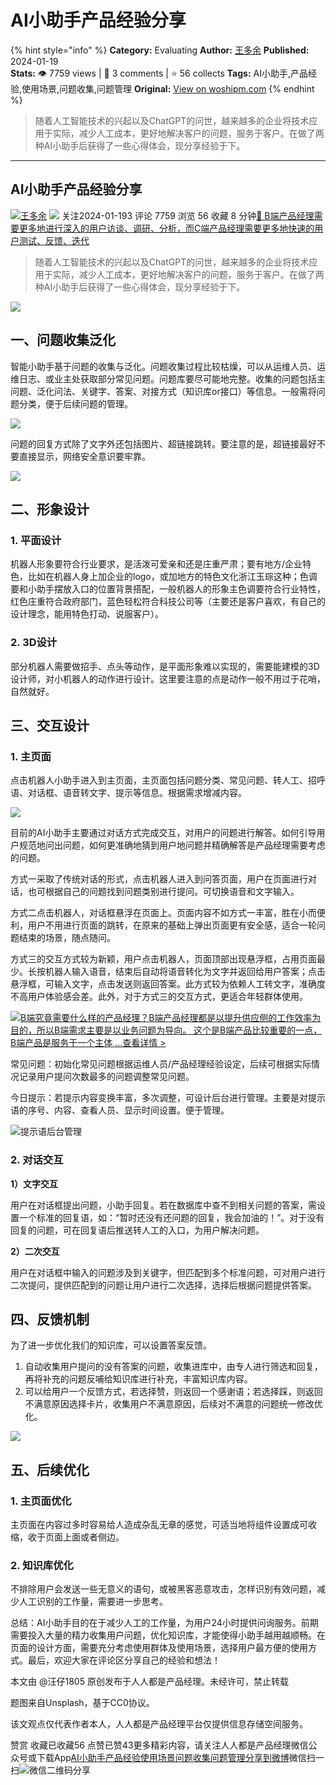 # AI小助手产品经验分享
{% hint style="info" %}
**Category:** Evaluating
**Author:** [王多余](https://www.woshipm.com/u/1541576)
**Published:** 2024-01-19  
**Stats:** 👁️ 7759 views | 💬 3 comments | ⭐ 56 collects
**Tags:** AI小助手,产品经验,使用场景,问题收集,问题管理
**Original:** [View on woshipm.com](https://www.woshipm.com/evaluating/5979606.html)
{% endhint %}
> 随着人工智能技术的兴起以及ChatGPT的问世，越来越多的企业将技术应用于实际，减少人工成本，更好地解决客户的问题，服务于客户。在做了两种AI小助手后获得了一些心得体会，现分享经验于下。

---

## AI小助手产品经验分享

[![](https://static.woshipm.com/view/woshipm_api_def_20240116111754_8245.png?imageView2/1/w/72/h/72/q/100)](https://www.woshipm.com/u/1541576)[王多余](https://www.woshipm.com/u/1541576) ![](https://static.woshipm.com/tag/1101_1@2x.png) 关注2024-01-193 评论 7759 浏览 56 收藏 8 分钟[🔗 B端产品经理需要更多地进行深入的用户访谈、调研、分析，而C端产品经理需要更多地快速的用户测试、反馈、迭代](https://ke.qidianla.com/courses/bcpm)

> 随着人工智能技术的兴起以及ChatGPT的问世，越来越多的企业将技术应用于实际，减少人工成本，更好地解决客户的问题，服务于客户。在做了两种AI小助手后获得了一些心得体会，现分享经验于下。

![](https://image.woshipm.com/2023/05/06/d0dd31ee-ec00-11ed-adbb-00163e0b5ff3.jpg)

## 一、问题收集泛化

智能小助手基于问题的收集与泛化。问题收集过程比较枯燥，可以从运维人员、运维日志、或业主处获取部分常见问题。问题库要尽可能地完整。收集的问题包括主问题、泛化问法、关键字、答案、对接方式（知识库or接口）等信息。一般需将问题分类，便于后续问题的管理。

![](https://image.woshipm.com/2024/01/18/281f2dbc-b5d8-11ee-b33a-00163e0b5ff3.jpg)

问题的回复方式除了文字外还包括图片、超链接跳转。要注意的是，超链接最好不要直接显示，网络安全意识要牢靠。

![](https://image.woshipm.com/2024/01/19/f67333a8-b66d-11ee-94fa-00163e0b5ff3.jpg)

## 二、形象设计

### 1\. 平面设计

机器人形象要符合行业要求，是活泼可爱亲和还是庄重严肃；要有地方/企业特色，比如在机器人身上加企业的logo，或加地方的特色文化浙江玉琮这种；色调要和小助手摆放入口的位置背景搭配，一般机器人的形象主色调要符合行业特性，红色庄重符合政府部门，蓝色轻松符合科技公司等（主要还是客户喜欢，有自己的设计理念，能用特色打动、说服客户）。

### 2\. 3D设计

部分机器人需要做招手、点头等动作，是平面形象难以实现的，需要能建模的3D设计师，对小机器人的动作进行设计。这里要注意的点是动作一般不用过于花哨，自然就好。

## 三、交互设计

### 1\. 主页面

点击机器人小助手进入到主页面，主页面包括问题分类、常见问题、转人工、招呼语、对话框、语音转文字、提示等信息。根据需求增减内容。

![](https://image.woshipm.com/2024/01/18/fef1cb4e-b5d6-11ee-b33a-00163e0b5ff3.png)

目前的AI小助手主要通过对话方式完成交互，对用户的问题进行解答。如何引导用户规范地问出问题，如何更准确地猜到用户地问题并精确解答是产品经理需要考虑的问题。

方式一采取了传统对话的形式，点击机器人进入到问答页面，用户在页面进行对话，也可根据自己的问题找到问题类别进行提问。可切换语音和文字输入。

方式二点击机器人，对话框悬浮在页面上。页面内容不如方式一丰富，胜在小而便利，用户不用进行页面的跳转，在原来的基础上弹出页面更有安全感，适合一轮问题结束的场景，随点随问。

方式三的交互方式较为新颖，用户点击机器人，页面顶部出现悬浮框，占用页面最少。长按机器人输入语音，结束后自动将语音转化为文字并返回给用户答案；点击悬浮框，可输入文字，点击发送则返回答案。此方式较为依赖人工转文字，准确度不高用户体验感会差。此外，对于方式三的交互方式，更适合年轻群体使用。

[![](https://image.woshipm.com/2023/08/02/f7cafd68-30e3-11ee-9da3-00163e0b5ff3.png)B端究竟需要什么样的产品经理？B端产品经理都是以提升供应侧的工作效率为目的，所以B端需求主要是以业务问题为导向。 这个是B端产品比较重要的一点，B端产品是服务于一个主体 ...查看详情 >](https://ke.qidianla.com/courses/bcpm)

常见问题：初始化常见问题根据运维人员/产品经理经验设定，后续可根据实际情况记录用户提问次数最多的问题调整常见问题。

今日提示：若提示内容变换丰富，多次调整，可设计后台进行管理。主要是对提示语的序号、内容、查看人员、显示时间设置。便于管理。

![提示语后台管理](https://pic3.zhimg.com/80/v2-a711a9ebcb1b4be82a4922a941917e6a_720w.webp)

### 2\. 对话交互

**1）文字交互**

用户在对话框提出问题，小助手回复。若在数据库中查不到相关问题的答案，需设置一个标准的回复语，如：“暂时还没有还问题的回复，我会加油的！”。对于没有回复的问题，可在回复语后推送转人工的入口，为用户解决问题。

**2）二次交互**

用户在对话框中输入的问题涉及到关键字，但匹配到多个标准问题，可对用户进行二次提问，提供匹配到的问题让用户进行二次选择，选择后根据问题提供答案。

## 四、反馈机制

为了进一步优化我们的知识库，可以设置答案反馈。

1.  自动收集用户提问的没有答案的问题，收集进库中，由专人进行筛选和回复，再将补充的问题反哺给知识库进行补充，丰富知识库内容。
2.  可以给用户一个反馈方式，若选择赞，则返回一个感谢语；若选择踩，则返回不满意原因选择卡片，收集用户不满意原因，后续对不满意的问题统一修改优化。 

![](https://image.woshipm.com/2024/01/18/4c3fc568-b5d7-11ee-94fa-00163e0b5ff3.png)

## 五、后续优化

### 1\. 主页面优化

主页面在内容过多时容易给人造成杂乱无章的感觉，可适当地将组件设置成可收缩，收于页面上面或者侧边。

### 2\. 知识库优化

不排除用户会发送一些无意义的语句，或被黑客恶意攻击，怎样识别有效问题，减少人工识别的工作量，需要进一步思考。

总结：AI小助手目的在于减少人工的工作量，为用户24小时提供问询服务。前期需要投入大量的精力收集用户问题，优化知识库，才能使得小助手越用越顺畅。在页面的设计方面，需要充分考虑使用群体及使用场景，选择用户最方便的使用方式。最后，欢迎大家在评论区分享自己的经验和想法！

本文由 @汪仔1805 原创发布于人人都是产品经理。未经许可，禁止转载

题图来自Unsplash，基于CC0协议。

该文观点仅代表作者本人，人人都是产品经理平台仅提供信息存储空间服务。

赞赏 收藏已收藏56 点赞已赞43更多精彩内容，请关注人人都是产品经理微信公众号或下载App[AI小助手](https://www.woshipm.com/tag/ai%e5%b0%8f%e5%8a%a9%e6%89%8b)[产品经验](https://www.woshipm.com/tag/%e4%ba%a7%e5%93%81%e7%bb%8f%e9%aa%8c)[使用场景](https://www.woshipm.com/tag/%e4%bd%bf%e7%94%a8%e5%9c%ba%e6%99%af)[问题收集](https://www.woshipm.com/tag/%e9%97%ae%e9%a2%98%e6%94%b6%e9%9b%86)[问题管理](https://www.woshipm.com/tag/%e9%97%ae%e9%a2%98%e7%ae%a1%e7%90%86)[分享到微博](https://service.weibo.com/share/share.php?appkey=2775287854&title=AI小助手产品经验分享&url=https://www.woshipm.com/evaluating/5979606.html&pic=https://image.woshipm.com/2023/05/06/d0dd31ee-ec00-11ed-adbb-00163e0b5ff3.jpg)微信扫一扫![微信二维码](https://api.pwmqr.com/qrcode/create/?url=https://www.woshipm.com/evaluating/5979606.html)分享